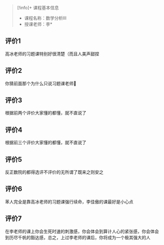 >[!info]+ 课程基本信息
>
> - 课程名称：数学分析III
> - 授课老师：李*

## 评价1

高冰老师的习题课特别好很清楚（而且人美声甜捏
## 评价2

你猜前面那个为什么只说习题课老师👀
## 评价3

根据前两个评价大家懂的都懂，就不直说了&#10;
## 评价4

根据前三个评价大家懂的都懂，就不直说了
## 评价5

反正数院的都得选评不评价的无所谓了既来之则安之
## 评价6

苯人完全是靠高冰老师的习题课强行续命，李佳傲的课最好是小心点
## 评价7

在李老师的课上你会生死时速的刺激感，你会体会到算计人心的紧张感，你会体会到历尽千帆的豁达感，总之，上过李老师的课后，你将成为一个极其强大的人
